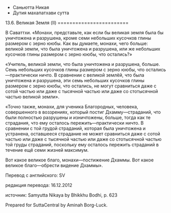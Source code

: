 









* Саньютта Никая
* Дутия махапатхави сутта


13\.6\. Великая Земля \(II\)
\=\=\=\=\=\=\=\=\=\=\=\=\=\=\=\=\=\=\=\=\=\=\=\=



В Саваттхи\. «Монахи, представьте, как если бы великая земля была бы уничтожена и разрушена, кроме семи небольших кусочков глины размером с зерно ююбы\. Как вы думаете, монахи, чего больше: великой земли, что была уничтожена и разрушена, или же небольших кусочков глины размером с зерно ююбы, что остались?»


«Учитель, великой земли, что была уничтожена и разрушена, больше\. Семь небольших кусочков глины размером с зерно ююбы, что остались—практически ничто\. В сравнении с великой землёй, что была уничтожена и разрушена, эти семь небольших кусочков глины размером с зерно ююбы, что остались, не могут сравниться даже с сотой частью или даже с тысячной частью или даже со стотысячной частью великой земли»\.


«Точно также, монахи, для ученика Благородных, человека, совершенного в воззрениях, который постиг Дхамму—страданий, что были полностью разрушены и изничтожены, больше, тогда как те страдания, что ему осталось пережить—практически ничто\. В сравнении с той грудой страданий, которая была уничтожена и устранена, оставшееся страдание не может сравниться даже с сотой частью или даже с тысячной частью или даже со стотысячной частью той груды страданий, поскольку ему осталось пережить страданий в течение ещё семи жизней максимум\.


Вот какое великое благо, монахи—постижение Дхаммы\. Вот какое великое благо—обрести видение Дхаммы»\.



Перевод с английского: SV


редакция перевода: 16\.12\.2012


источник: Samyutta Nikaya by Bhikkhu Bodhi, p\. 623


Prepared for SuttaCentral by Aminah Borg\-Luck\.






